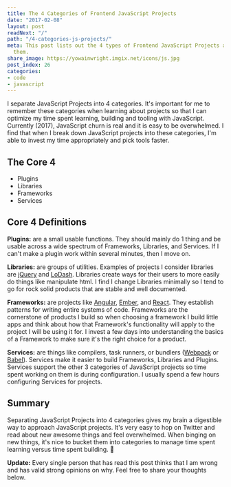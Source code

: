 ```yaml
---
title: The 4 Categories of Frontend JavaScript Projects
date: "2017-02-08"
layout: post
readNext: "/"
path: "/4-categories-js-projects/"
meta: This post lists out the 4 types of Frontend JavaScript Projects and summarizes
  them.
share_image: https://yowainwright.imgix.net/icons/js.jpg
post_index: 26
categories:
- code
- javascript
---
```


I separate JavaScript Projects into 4 categories. It's important for me to remember these categories when learning about projects so that I can optimize my time spent learning, building and tooling with JavaScript. Currently (2017), JavaScript churn is real and it is easy to be overwhelmed. I find that when I break down JavaScript projects into these categories, I'm able to invest my time appropriately and pick tools faster.

## The Core 4

-  Plugins
-  Libraries
-  Frameworks
-  Services

## Core 4 Definitions

**Plugins:** are a small usable functions. They should mainly do 1 thing and be usable across a wide spectrum of Frameworks, Libraries, and Services. If I can't make a plugin work within several minutes, then I move on.

**Libraries:** are groups of utilities. Examples of projects I consider libraries are [jQuery](http://jquery.com/) and [LoDash](https://lodash.com/). Libraries create ways for their users to more easily do things like manipulate html. I find I change Libraries minimally so I tend to go for rock solid products that are stable and well documented.

**Frameworks:** are projects like [Angular](https://angular.io/docs/js/latest/), [Ember](http://emberjs.com/), and [React](https://facebook.github.io/react/). They establish patterns for writing entire systems of code. Frameworks are the cornerstone of products I build so when choosing a framework I build little apps and think about how that Framework's functionality will apply to the project I will be using it for. I invest a few days into understanding the basics of a Framework to make sure it's the right choice for a product.

**Services:** are things like compilers, task runners, or bundlers ([Webpack](http://webpack.github.io/) or [Babel](http://babeljs.io/)). Services make it easier to build Frameworks, Libraries and Plugins. Services support the other 3 categories of JavaScript projects so time spent working on them is during configuration. I usually spend a few hours configuring Services for projects.

## Summary

Separating JavaScript Projects into 4 categories gives my brain a digestible way to approach JavaScript projects. It's very easy to hop on Twitter and read about new awesome things and feel overwhelmed. When binging on new things, it's nice to bucket them into categories to manage time spent learning versus time spent building. 🚀

**Update:** Every single person that has read this post thinks that I am wrong and has valid strong opinions on why. Feel free to share your thoughts below.
